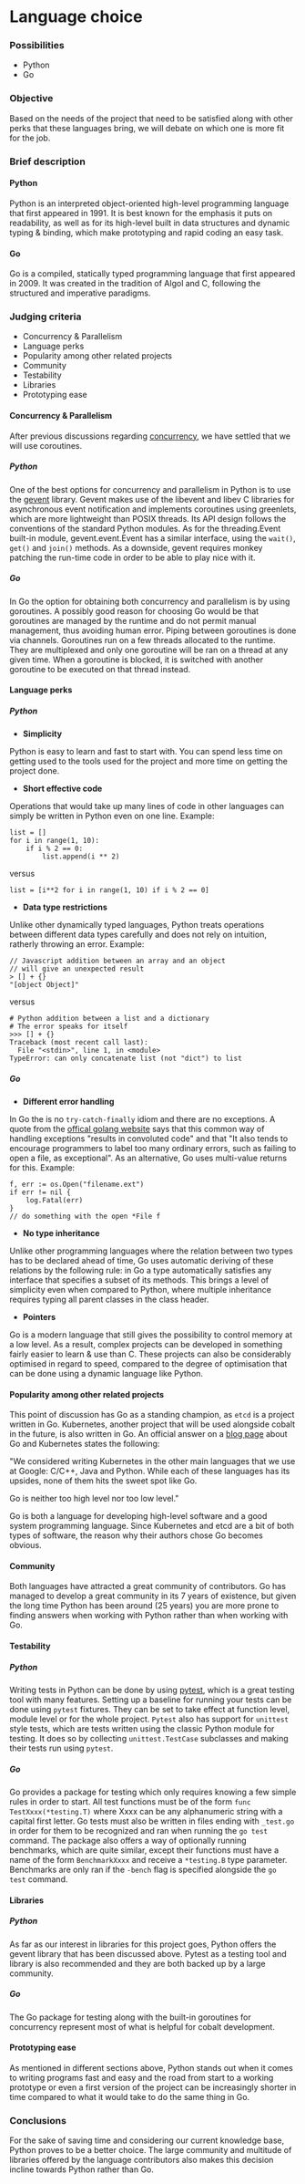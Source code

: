 # Language choice

### Possibilities
- Python
- Go

### Objective
Based on the needs of the project that need to be satisfied along with other perks that these languages bring, we will debate on which one is more fit for the job.

### Brief description
#### Python
Python is an interpreted object-oriented high-level programming language that first appeared in 1991. It is best known for the emphasis it puts on readability, as well as for its high-level built in data structures and dynamic typing & binding, which make prototyping and rapid coding an easy task.
#### Go
Go is a compiled, statically typed programming language that first appeared in 2009. It was created in the tradition of Algol and C, following the structured and imperative paradigms.

### Judging criteria

- Concurrency & Parallelism
- Language perks
- Popularity among other related projects
- Community
- Testability
- Libraries
- Prototyping ease

#### Concurrency & Parallelism
After previous discussions regarding [concurrency](https://github.com/PressLabs/cobalt/blob/5_threads-vs-coroutines/docs/planning/concurrency.md), we have settled that we will use coroutines.
##### Python
One of the best options for concurrency and parallelism in Python is to use the [gevent](https://github.com/gevent/gevent) library. Gevent makes use of the libevent and libev C libraries for asynchronous event notification and implements coroutines using greenlets, which are more lightweight than POSIX threads.
Its API design follows the conventions of the standard Python modules. As for the threading.Event built-in module, gevent.event.Event has a similar interface, using the `wait()`, `get()` and `join()` methods.
As a downside, gevent requires monkey patching the run-time code in order to be able to play nice with it.
##### Go
In Go the option for obtaining both concurrency and parallelism is by using goroutines. A possibly good reason for choosing Go would be that goroutines are managed by the runtime and do not permit manual management, thus avoiding human error. Piping between goroutines is done via channels.
Goroutines run on a few threads allocated to the runtime. They are multiplexed and only one goroutine will be ran on a thread at any given time. When a goroutine is blocked, it is switched with another goroutine to be executed on that thread instead.

#### Language perks
##### Python

- **Simplicity**

Python is easy to learn and fast to start with. You can spend less time on getting used to the tools used for the project and more time on getting the project done.

- **Short effective code**

Operations that would take up many lines of code in other languages can simply be written in Python even on one line.
Example:
```
list = []
for i in range(1, 10):
    if i % 2 == 0:
        list.append(i ** 2)
```
versus
```
list = [i**2 for i in range(1, 10) if i % 2 == 0]
```

- **Data type restrictions**

Unlike other dynamically typed languages, Python treats operations between different data types carefully and does not rely on intuition, ratherly throwing an error.
Example:
```
// Javascript addition between an array and an object
// will give an unexpected result
> [] + {}
"[object Object]"
```
versus
```
# Python addition between a list and a dictionary
# The error speaks for itself
>>> [] + {}
Traceback (most recent call last):
  File "<stdin>", line 1, in <module>
TypeError: can only concatenate list (not "dict") to list
```

##### Go

- **Different error handling**

In Go the is no `try-catch-finally` idiom and there are no exceptions. A quote from the [offical golang website](https://golang.org/doc/faq) says that this common way of handling exceptions "results in convoluted code" and that "It also tends to encourage programmers to label too many ordinary errors, such as failing to open a file, as exceptional". As an alternative, Go uses multi-value returns for this.
Example:
```
f, err := os.Open("filename.ext")
if err != nil {
    log.Fatal(err)
}
// do something with the open *File f
```

- **No type inheritance**

Unlike other programming languages where the relation between two types has to be declared ahead of time, Go uses automatic deriving of these relations by the following rule: in Go a type automatically satisfies any interface that specifies a subset of its methods. This brings a level of simplicity even when compared to Python, where multiple inheritance requires typing all parent classes in the class header.

- **Pointers**

Go is a modern language that still gives the possibility to control memory at a low level. As a result, complex projects can be developed in something fairly easier to learn & use than C. These projects can also be considerably optimised in regard to speed, compared to the degree of optimisation that can be done using a dynamic language like Python.

#### Popularity among other related projects
This point of discussion has Go as a standing champion, as `etcd` is a project written in Go. Kubernetes, another project that will be used alongside cobalt in the future, is also written in Go.
An official answer on a [blog page](https://blog.gopheracademy.com/birthday-bash-2014/kubernetes-go-crazy-delicious/) about Go and Kubernetes states the following:

"We considered writing Kubernetes in the other main languages that we use at Google: C/C++, Java and Python. While each of these languages has its upsides, none of them hits the sweet spot like Go.

Go is neither too high level nor too low level."

Go is both a language for developing high-level software and a good system programming language. Since Kubernetes and etcd are a bit of both types of software, the reason why their authors chose Go becomes obvious.

#### Community
Both languages have attracted a great community of contributors. Go has managed to develop a great community in its 7 years of existence, but given the long time Python has been around (25 years) you are more prone to finding answers when working with Python rather than when working with Go.

#### Testability
##### Python
Writing tests in Python can be done by using [pytest](http://pytest.org/), which is a great testing tool with many features. Setting up a baseline for running your tests can be done using `pytest` fixtures. They can be set to take effect at function level, module level or for the whole project.
`Pytest` also has support for `unittest` style tests, which are tests written using the classic Python module for testing. It does so by collecting `unittest.TestCase` subclasses and making their tests run using `pytest`.

##### Go
Go provides a package for testing which only requires knowing a few simple rules in order to start. All test functions must be of the form `func TestXxxx(*testing.T)` where Xxxx can be any alphanumeric string with a capital first letter. Go tests must also be written in files ending with `_test.go` in order for them to be recognized and ran when running the `go test` command.
The package also offers a way of optionally running benchmarks, which are quite similar, except their functions must have a name of the form `BenchmarkXxxx` and receive a `*testing.B` type parameter. Benchmarks are only ran if the `-bench` flag is specified alongside the `go test` command.

#### Libraries
##### Python
As far as our interest in libraries for this project goes, Python offers the gevent library that has been discussed above. Pytest as a testing tool and library is also recommended and they are both backed up by a large community.
##### Go
The Go package for testing along with the built-in goroutines for concurrency represent most of what is helpful for cobalt development.

#### Prototyping ease
As mentioned in different sections above, Python stands out when it comes to writing programs fast and easy and the road from start to a working prototype or even a first version of the project can be increasingly shorter in time compared to what it would take to do the same thing in Go.

### Conclusions
For the sake of saving time and considering our current knowledge base, Python proves to be a better choice. The large community and multitude of libraries offered by the language contributors also makes this decision incline towards Python rather than Go.